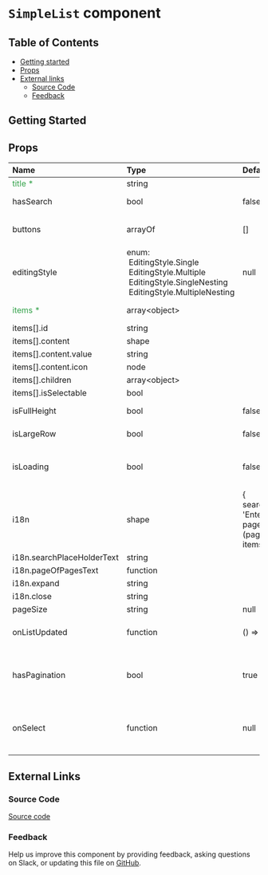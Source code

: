# `SimpleList` component

## Table of Contents

- [Getting started](#getting-started)
- [Props](#props)
- [External links](#external-links)
  - [Source Code](#source-code)
  - [Feedback](#feedback)

## Getting Started

## Props

| Name                                         | Type                                                                                                                                            | Default                                                                                                  | Description                                                               |
| :------------------------------------------- | :---------------------------------------------------------------------------------------------------------------------------------------------- | :------------------------------------------------------------------------------------------------------- | :------------------------------------------------------------------------ |
| <span style="color: #31a148">title \*</span> | string                                                                                                                                          |                                                                                                          | list title                                                                |
| hasSearch                                    | bool                                                                                                                                            | false                                                                                                    | use search with default behavior                                          |
| buttons                                      | arrayOf                                                                                                                                         | []                                                                                                       | action buttons on right side of list title                                |
| editingStyle                                 | enum:<br>&nbsp;EditingStyle.Single<br>&nbsp;EditingStyle.Multiple<br>&nbsp;EditingStyle.SingleNesting<br>&nbsp;EditingStyle.MultipleNesting<br> | null                                                                                                     | list editing style                                                        |
| <span style="color: #31a148">items \*</span> | array\<object\>                                                                                                                                 |                                                                                                          | data source of list items                                                 |
| items[].id                                   | string                                                                                                                                          |                                                                                                          |                                                                           |
| items[].content                              | shape                                                                                                                                           |                                                                                                          |                                                                           |
| items[].content.value                        | string                                                                                                                                          |                                                                                                          |                                                                           |
| items[].content.icon                         | node                                                                                                                                            |                                                                                                          |                                                                           |
| items[].children                             | array\<object\>                                                                                                                                 |                                                                                                          |                                                                           |
| items[].isSelectable                         | bool                                                                                                                                            |                                                                                                          |                                                                           |
| isFullHeight                                 | bool                                                                                                                                            | false                                                                                                    | use full height in list                                                   |
| isLargeRow                                   | bool                                                                                                                                            | false                                                                                                    | use large/fat row in list                                                 |
| isLoading                                    | bool                                                                                                                                            | false                                                                                                    | optional skeleton to be rendered while loading data                       |
| i18n                                         | shape                                                                                                                                           | { searchPlaceHolderText: 'Enter a value', pageOfPagesText: (page) => `Page ${page}`, items: '%d items',} | i18n strings                                                              |
| i18n.searchPlaceHolderText                   | string                                                                                                                                          |                                                                                                          |                                                                           |
| i18n.pageOfPagesText                         | function                                                                                                                                        |                                                                                                          |                                                                           |
| i18n.expand                                  | string                                                                                                                                          |                                                                                                          |                                                                           |
| i18n.close                                   | string                                                                                                                                          |                                                                                                          |                                                                           |
| pageSize                                     | string                                                                                                                                          | null                                                                                                     | pageSize                                                                  |
| onListUpdated                                | function                                                                                                                                        | () => {}                                                                                                 | callback function returned a modified list                                |
| hasPagination                                | bool                                                                                                                                            | true                                                                                                     | optionally renders SimplePagination at the bottom of the list             |
| onSelect                                     | function                                                                                                                                        | null                                                                                                     | Optional callback when a item is selected. OnSelect(itemId, parentItemId) |

## External Links

### Source Code

[Source code](https://github.com/carbon-design-system/carbon-addons-iot-react/tree/next/packages/react/src/components/SimpleList)

### Feedback

Help us improve this component by providing feedback, asking questions on Slack, or updating this file on
[GitHub](https://github.com/carbon-design-system/carbon-addons-iot-react/tree/next/packages/react/src/components/SimpleList/SimpleList.md).
